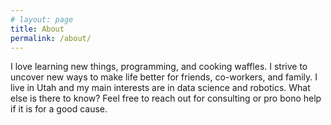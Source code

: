 ```yaml
---
# layout: page
title: About
permalink: /about/
---
```


I love learning new things, programming, and cooking waffles. I strive to uncover new ways to make life better for friends, co-workers, and family. I live in Utah and my main interests are in data science and robotics. What else is there to know? Feel free to reach out for consulting or pro bono help if it is for a good cause.
